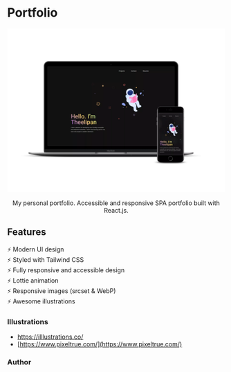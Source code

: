 # Portfolio

<img src="https://raw.githubusercontent.com/Deelip7/react-portfolio/823322a0d329eb7433f0d45619cfe9875c4b450a/frontend/public/images/portfolio.webp" alt="illustration of a rocket"/>
<p align="center"> My personal portfolio. Accessible and responsive SPA portfolio built with React.js. </p>

## Features


⚡️ Modern UI design \
⚡️ Styled with Tailwind CSS\
⚡️ Fully responsive and accessible design\
⚡️ Lottie animation\
⚡️ Responsive images (srcset & WebP)\
⚡️ Awesome illustrations 


### Illustrations

- [https://illlustrations.co/ ](https://illlustrations.co/)
- [https://www.pixeltrue.com/](https://www.pixeltrue.com/)

### Author
